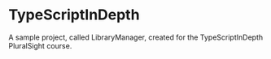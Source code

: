 # TypeScriptInDepth
A sample project, called LibraryManager, created for the TypeScriptInDepth PluralSight course.
